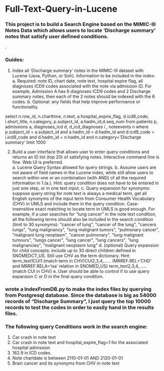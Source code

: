 # Full-Text-Query-in-Lucene

### This project is to build a Search Engine based on the MIMIC-III Notes Data which  allows users to locate ‘Discharge summary’ notes that satisfy user defined conditions. 
.
### Guides:
1.	Index all ‘Discharge summary’ notes in the MIMIC-III dataset with Lucene (Java, Python, or Solr). Information to be included in the index:
a.	Required: note ID, chart date, note text, hospital expire flag, all diagnoses ICD9 codes associated with the note via admission ID. For example, Admission A has 6 diagnoses ICD9 codes and 2 Discharge summary notes, then each of the 2 notes should be indexed with the 6 codes.
b.	Optional: any fields that help improve performance or functionality.

select n.row_id, n.charttime, n.text, a.hospital_expire_flag, 
d.icd9_code, i.short_title, n.category,  p.subject_id, a.hadm_id,d.seq_num
from patients p, admissions a, diagnoses_icd d, d_icd_diagnoses i , noteevents n
where p.subject_id = a.subject_id and a.hadm_id = d.hadm_id and d.icd9_code = i.icd9_code and d.hadm_id = n.hadm_id
 and n.category='Discharge summary'
              limit 1000

2.	Build a user interface that allows user to enter query conditions and returns an ID list (top 20) of satisfying notes. Interactive command line is fine. Web UI is preferred.  
a.	Lucene Query Syntax allowed for query strings.
b.	Assume users are not aware of field names in the Lucene index, while still allow users to search within one or an combination (with AND) of all the required information in 1.(a.). Hint: query condition does not have to be entered in just one step, or in one text input. 
c.	Query expansion for synonyms: suppose query string for note text is always a medical term, get all English synonyms of the input term from Consumer Health Vocabulary (CHV) in UMLS and include them in the query condition. Case-insensitive exact matching to locate term in UMLS is good enough.
For example, if a user searches for “lung cancer” in the note text condition, all the following terms should also be included in the search condition (limit to 30 synonyms): 
"cancer of lung", "cancer of the lung", "cancers lungs", "lung malignancy", "lung malignant tumors", "pulmonary cancer", "malignant lung neoplasm", "cancer pulmonary", "lung malignant tumours", "lungs cancer", "lung cancer", "lung cancers", "lung malignancies", "malignant neoplasm lung"
d.	(optional) Query expansion for child concepts: include up to 30 direct children defined in SNOMEDCT_US. Still use CHV as the term dictionary. Hint: term_text1CUI1 (match term in CHV)CUI2,3,4,…… (MRREF.REL=’CHD’ and MRREF.RELA=‘isa’ relation in SNOMED_US) term_text2,3,4,…… (match CUI in CHV)
e.	User should be able to control if to use query expansion C or D in the final query condition.


###  wrote a IndexFromDB.py to make the index files by querying from Postgresql database. Since the database is big as 54000 records of “Discharge Summary”, I just query the top 10000 records to test the codes in order to easily hand in the results files. 

### The following query Conditions work in  the search engine:
1.	Car crash in note text
2.	Car crash in note text and hospital_expire_flag=1 for the associated hospital admission
3.	162.9 in ICD codes.
4.	Note chartdate is between 2110-01-01 AND 2120-01-01 
5.	Brain cancer and its synonyms from CHV in note text
